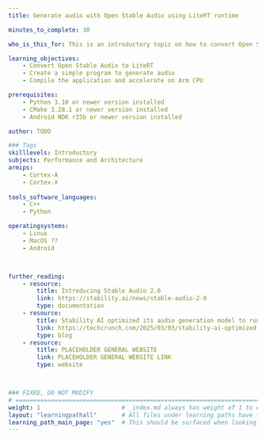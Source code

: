 ```yaml
---
title: Generate audio with Open Stable Audio using LiteRT runtime

minutes_to_complete: 30

who_is_this_for: This is an introductory topic on how to convert Open Stable Audio to LiteRT and write a simple program to generate audio.

learning_objectives: 
    - Convert Open Stable Audio to LiteRT
    - Create a simple program to generate audio
    - Compile the application and accelerate on Arm CPU

prerequisites:
    - Python 3.10 or newer version installed
    - CMake 3.28.1 or newer version installed
    - Android NDK r25b or newer version installed

author: TODO

### Tags
skilllevels: Introductory
subjects: Performance and Architecture
armips:
    - Cortex-A
    - Cortex-X
    
tools_software_languages:
    - C++
    - Python

operatingsystems:
    - Linux
    - MacOS ??
    - Android



further_reading:
    - resource:
        title: Introducing Stable Audio 2.0
        link: https://stability.ai/news/stable-audio-2-0
        type: documentation
    - resource:
        title: Stability AI optimized its audio generation model to run on Arm chips
        link: https://techcrunch.com/2025/03/03/stability-ai-optimized-its-audio-generation-model-to-run-on-arm-chips/
        type: blog
    - resource:
        title: PLACEHOLDER GENERAL WEBSITE 
        link: PLACEHOLDER GENERAL WEBSITE LINK
        type: website



### FIXED, DO NOT MODIFY
# ================================================================================
weight: 1                       # _index.md always has weight of 1 to order correctly
layout: "learningpathall"       # All files under learning paths have this same wrapper
learning_path_main_page: "yes"  # This should be surfaced when looking for related content. Only set for _index.md of learning path content.
---
```

